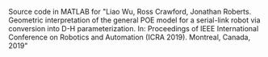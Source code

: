 Source code in MATLAB for "Liao Wu, Ross Crawford, Jonathan Roberts. Geometric interpretation of the general POE model for a serial-link robot via conversion into D-H parameterization. In: Proceedings of IEEE International Conference on Robotics and Automation (ICRA 2019). Montreal, Canada, 2019"
